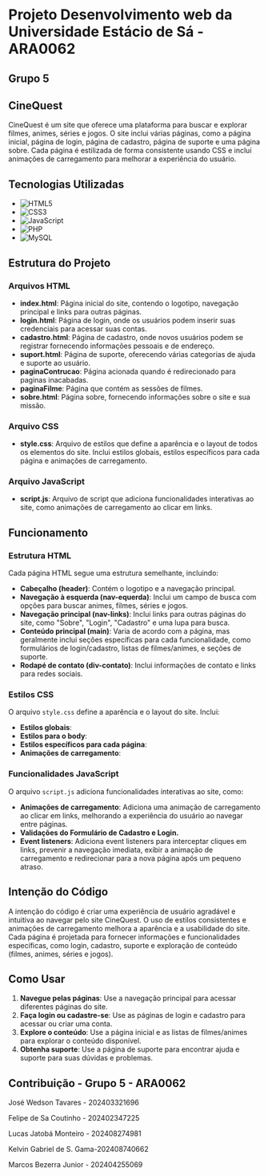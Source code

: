 # Projeto Desenvolvimento web da Universidade Estácio de Sá - ARA0062

## Grupo 5 

## CineQuest


CineQuest é um site que oferece uma plataforma para buscar e explorar filmes, animes, séries e jogos. O site inclui várias páginas, como a página inicial, página de login, página de cadastro, página de suporte e uma página sobre. Cada página é estilizada de forma consistente usando CSS e inclui animações de carregamento para melhorar a experiência do usuário.


## Tecnologias Utilizadas

- ![HTML5](https://img.shields.io/badge/HTML5-E34F26?style=for-the-badge&logo=html5&logoColor=white)
- ![CSS3](https://img.shields.io/badge/CSS3-1572B6?style=for-the-badge&logo=css3&logoColor=white)
- ![JavaScript](https://img.shields.io/badge/JavaScript-F7DF1E?style=for-the-badge&logo=javascript&logoColor=black)
- ![PHP](https://img.shields.io/badge/PHP-777BB4?style=for-the-badge&logo=php&logoColor=white)
- ![MySQL](https://img.shields.io/badge/MySQL-4479A1?style=for-the-badge&logo=mysql&logoColor=white)


## Estrutura do Projeto

### Arquivos HTML

- **index.html**: Página inicial do site, contendo o logotipo, navegação principal e links para outras páginas.
- **login.html**: Página de login, onde os usuários podem inserir suas credenciais para acessar suas contas.
- **cadastro.html**: Página de cadastro, onde novos usuários podem se registrar fornecendo informações pessoais e de endereço.
- **suport.html**: Página de suporte, oferecendo várias categorias de ajuda e suporte ao usuário.
- **paginaContrucao**: Página acionada quando é redirecionado para paginas inacabadas.
- **paginaFilme**: Página que contém as sessões de filmes.
- **sobre.html**: Página sobre, fornecendo informações sobre o site e sua missão.

### Arquivo CSS

- **style.css**: Arquivo de estilos que define a aparência e o layout de todos os elementos do site. Inclui estilos globais, estilos específicos para cada página e animações de carregamento.

### Arquivo JavaScript

- **script.js**: Arquivo de script que adiciona funcionalidades interativas ao site, como animações de carregamento ao clicar em links.

## Funcionamento

### Estrutura HTML

Cada página HTML segue uma estrutura semelhante, incluindo:

- **Cabeçalho (header)**: Contém o logotipo e a navegação principal.
- **Navegação à esquerda (nav-equerda)**: Inclui um campo de busca com opções para buscar animes, filmes, séries e jogos.
- **Navegação principal (nav-links)**: Inclui links para outras páginas do site, como "Sobre", "Login", "Cadastro" e uma lupa para busca.
- **Conteúdo principal (main)**: Varia de acordo com a página, mas geralmente inclui seções específicas para cada funcionalidade, como formulários de login/cadastro, listas de filmes/animes, e seções de suporte.
- **Rodapé de contato (div-contato)**: Inclui informações de contato e links para redes sociais.

### Estilos CSS

O arquivo `style.css` define a aparência e o layout do site. Inclui:

- **Estilos globais**: 
- **Estilos para o body**: 
- **Estilos específicos para cada página**: 
- **Animações de carregamento**: 

### Funcionalidades JavaScript

O arquivo `script.js` adiciona funcionalidades interativas ao site, como:

- **Animações de carregamento**: Adiciona uma animação de carregamento ao clicar em links, melhorando a experiência do usuário ao navegar entre páginas.
- **Validações do Formulário de Cadastro e Login.**
- **Event listeners**: Adiciona event listeners para interceptar cliques em links, prevenir a navegação imediata, exibir a animação de carregamento e redirecionar para a nova página após um pequeno atraso.

## Intenção do Código

A intenção do código é criar uma experiência de usuário agradável e intuitiva ao navegar pelo site CineQuest. O uso de estilos consistentes e animações de carregamento melhora a aparência e a usabilidade do site. Cada página é projetada para fornecer informações e funcionalidades específicas, como login, cadastro, suporte e exploração de conteúdo (filmes, animes, séries e jogos).

## Como Usar

1. **Navegue pelas páginas**: Use a navegação principal para acessar diferentes páginas do site.
2. **Faça login ou cadastre-se**: Use as páginas de login e cadastro para acessar ou criar uma conta.
3. **Explore o conteúdo**: Use a página inicial e as listas de filmes/animes para explorar o conteúdo disponível.
4. **Obtenha suporte**: Use a página de suporte para encontrar ajuda e suporte para suas dúvidas e problemas.


## Contribuição - Grupo 5 - ARA0062 

José Wedson Tavares   - 202403321696

Felipe de Sa Coutinho - 202402347225

Lucas Jatobá Monteiro - 202408274981

Kelvin Gabriel de S. Gama-202408740662

Marcos Bezerra Junior - 202404255069


